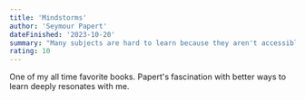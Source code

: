 ```yaml
---
title: 'Mindstorms'
author: 'Seymour Papert'
dateFinished: '2023-10-20'
summary: "Many subjects are hard to learn because they aren't accessible or relevant in our everyday experience. Computers and simple programming languages can be a powerful means of doing so. Beyond providing inroads to certain subjects, programming can also be a tool to learn how to learn more effectively."
rating: 10
---
```

One of my all time favorite books. Papert's fascination with better ways to learn deeply resonates with me.
